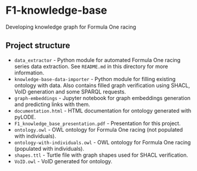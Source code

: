 # F1-knowledge-base
Developing knowledge graph for Formula One racing

## Project structure
- `data_extractor` - Python module for automated Formula One racing series data
extraction. See `README.md` in this directory for more information.
- `knowledge-base-data-importer` - Python module for filling existing ontology with data. Also contains filled graph verification using SHACL, VoID generation  and 
some SPARQL requests.
- `graph-embeddings` - Jupyter notebook for graph embeddings generation and predicting links with them.
- `documentation.html` - HTML documentation for ontology generated with pyLODE.
- `F1_knowledge_base_presentation.pdf` - Presentation for this project.
- `ontology.owl` - OWL ontology for Formula One racing (not populated with individuals).
- `ontology-with-individuals.owl` - OWL ontology for Formula One racing (populated with individuals).
- `shapes.ttl` - Turtle file with graph shapes used for SHACL verification.
- `VoID.owl` - VoID generated for ontology.
